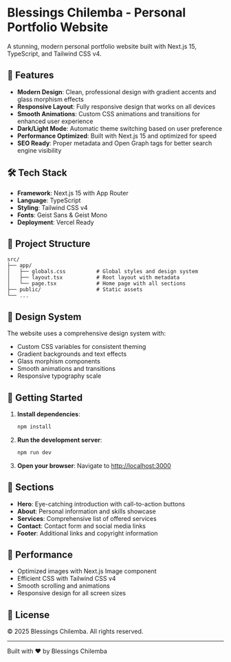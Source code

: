 # Blessings Chilemba - Personal Portfolio Website

A stunning, modern personal portfolio website built with Next.js 15, TypeScript, and Tailwind CSS v4.

## 🚀 Features

- **Modern Design**: Clean, professional design with gradient accents and glass morphism effects
- **Responsive Layout**: Fully responsive design that works on all devices
- **Smooth Animations**: Custom CSS animations and transitions for enhanced user experience
- **Dark/Light Mode**: Automatic theme switching based on user preference
- **Performance Optimized**: Built with Next.js 15 and optimized for speed
- **SEO Ready**: Proper metadata and Open Graph tags for better search engine visibility

## 🛠️ Tech Stack

- **Framework**: Next.js 15 with App Router
- **Language**: TypeScript
- **Styling**: Tailwind CSS v4
- **Fonts**: Geist Sans & Geist Mono
- **Deployment**: Vercel Ready

## 📁 Project Structure

```
src/
├── app/
│   ├── globals.css          # Global styles and design system
│   ├── layout.tsx           # Root layout with metadata
│   └── page.tsx             # Home page with all sections
├── public/                  # Static assets
└── ...
```

## 🎨 Design System

The website uses a comprehensive design system with:
- Custom CSS variables for consistent theming
- Gradient backgrounds and text effects
- Glass morphism components
- Smooth animations and transitions
- Responsive typography scale

## 🚀 Getting Started

1. **Install dependencies**:
   ```bash
   npm install
   ```

2. **Run the development server**:
   ```bash
   npm run dev
   ```

3. **Open your browser**:
   Navigate to [http://localhost:3000](http://localhost:3000)

## 📱 Sections

- **Hero**: Eye-catching introduction with call-to-action buttons
- **About**: Personal information and skills showcase
- **Services**: Comprehensive list of offered services
- **Contact**: Contact form and social media links
- **Footer**: Additional links and copyright information

## 🎯 Performance

- Optimized images with Next.js Image component
- Efficient CSS with Tailwind CSS v4
- Smooth scrolling and animations
- Responsive design for all screen sizes

## 📄 License

© 2025 Blessings Chilemba. All rights reserved.

---

Built with ❤️ by Blessings Chilemba

